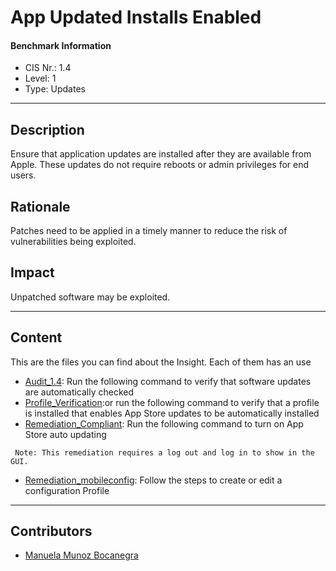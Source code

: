 # App Updated Installs Enabled
#### Benchmark Information
- CIS Nr.: 1.4
- Level: 1
- Type: Updates
------------------------
## Description

Ensure that application updates are installed after they are available from Apple. These updates do not require reboots or admin privileges for end users.

## Rationale

Patches need to be applied in a timely manner to reduce the risk of vulnerabilities being exploited.

## Impact

Unpatched software may be exploited.

---
## Content
This are the files you can find about the Insight. Each of them has an use 
* [Audit_1.4](https://github.com/apfelwerk/JamfProtectInsights/blob/main/UpdatesType/CIS_1.4_App%20Updated%20Installs%20Enabled/Audit_1.4.sh): Run the following command to verify that software updates are automatically checked
* [Profile_Verification](https://github.com/apfelwerk/JamfProtectInsights/blob/main/UpdatesType/CIS_1.3_Download%20New%20Updates%20Enabled/Profile_Verification.sh):or run the following command to verify that a profile is installed that enables App Store updates to be automatically installed
* [Remediation_Compliant](https://github.com/apfelwerk/JamfProtectInsights/blob/main/UpdatesType/CIS_1.4_App%20Updated%20Installs%20Enabled/Remediation_Compliant.sh): Run the following command to turn on App Store auto updating

``` Note: This remediation requires a log out and log in to show in the GUI.```

* [Remediation_mobileconfig](https://github.com/apfelwerk/JamfProtectInsights/blob/main/UpdatesType/CIS_1.3_Download%20New%20Updates%20Enabled/Remediation_mobileconfig.md): Follow the steps to create or edit a configuration Profile

------------------------------------------------------------------------------------------------------------------------------------------------------------------------------------------------------------------------------------------------------------------------------------------------------------------------------
## Contributors
* [Manuela Munoz Bocanegra](https://github.com/manuelamunoz)


